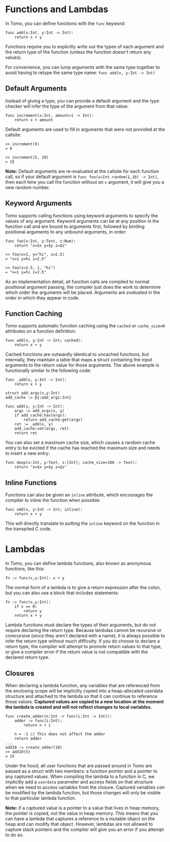 # Functions and Lambdas

In Tomo, you can define functions with the `func` keyword:

```tomo
func add(x:Int, y:Int -> Int):
    return x + y
```

Functions require you to explicitly write out the types of each argument and
the return type of the function (unless the function doesn't return any values).

For convenience, you can lump arguments with the same type together to avoid
having to retype the same type name: `func add(x, y:Int -> Int)`

## Default Arguments

Instead of giving a type, you can provide a default argument and the type
checker will infer the type of the argument from that value:

```tomo
func increment(x:Int, amount=1 -> Int):
    return x + amount
```

Default arguments are used to fill in arguments that were not provided at the
callsite:

```tomo
>> increment(5)
= 6

>> increment(5, 10)
= 15
```

**Note:** Default arguments are re-evaluated at the callsite for each function
call, so if your default argument is `func foo(x=Int.random(1,10) -> Int)`, then
each time you call the function without an `x` argument, it will give you a new
random number.

## Keyword Arguments

Tomo supports calling functions using keyword arguments to specify the values
of any argument. Keyword arguments can be at any position in the function call
and are bound to arguments first, followed by binding positional arguments to
any unbound arguments, in order:

```tomo
func foo(x:Int, y:Text, z:Num):
    return "x=$x y=$y z=$z"

>> foo(x=1, y="hi", z=2.5)
= "x=1 y=hi z=2.5"

>> foo(z=2.5, 1, "hi")
= "x=1 y=hi z=2.5"
```

As an implementation detail, all function calls are compiled to normal
positional argument passing, the compiler just does the work to determine which
order the arguments will be placed. Arguments are _evaluated_ in the order in
which they appear in code.

## Function Caching

Tomo supports automatic function caching using the `cached` or `cache_size=N`
attributes on a function definition:

```tomo
func add(x, y:Int -> Int; cached):
    return x + y
```

Cached functions are outwardly identical to uncached functions, but internally,
they maintain a table that maps a struct containing the input arguments to the
return value for those arguments. The above example is functionally similar to
the following code:

```tomo
func _add(x, y:Int -> Int):
    return x + y

struct add_args(x,y:Int)
add_cache := @{:add_args:Int}

func add(x, y:Int -> Int):
    args := add_args(x, y)
    if add_cache:has(args):
        return add_cache:get(args)
    ret := _add(x, y)
    add_cache:set(args, ret)
    return ret
```

You can also set a maximum cache size, which causes a random cache entry to be
evicted if the cache has reached the maximum size and needs to insert a new
entry:

```tomo
func doop(x:Int, y:Text, z:[Int]; cache_size=100 -> Text):
    return "x=$x y=$y z=$z"
```

## Inline Functions

Functions can also be given an `inline` attribute, which encourages the
compiler to inline the function when possible:

```tomo
func add(x, y:Int -> Int; inline):
    return x + y
```

This will directly translate to putting the `inline` keyword on the function in
the transpiled C code.

# Lambdas

In Tomo, you can define lambda functions, also known as anonymous functions, like
this:

```tomo
fn := func(x,y:Int): x + y
```

The normal form of a lambda is to give a return expression after the colon,
but you can also use a block that includes statements:

```tomo
fn := func(x,y:Int):
    if x == 0:
        return y
    return x + y
```

Lambda functions must declare the types of their arguments, but do not require
declaring the return type. Because lambdas cannot be recursive or corecursive
(since they aren't declared with a name), it is always possible to infer the
return type without much difficulty. If you do choose to declare a return type,
the compiler will attempt to promote return values to that type, or give a
compiler error if the return value is not compatible with the declared return
type.

## Closures

When declaring a lambda function, any variables that are referenced from the
enclosing scope will be implicitly copied into a heap-allocated userdata
structure and attached to the lambda so that it can continue to reference those
values. **Captured values are copied to a new location at the moment the lambda
is created and will not reflect changes to local variables.**

```tomo
func create_adder(n:Int -> func(i:Int -> Int)):
    adder := func(i:Int):
        return n + i

    n = -1 // This does not affect the adder
    return adder
...
add10 := create_adder(10)
>> add10(5)
= 15
```

Under the hood, all user functions that are passed around in Tomo are passed as
a struct with two members: a function pointer and a pointer to any captured
values. When compiling the lambda to a function in C, we implicitly add a
`userdata` parameter and access fields on that structure when we need to access
variables from the closure. Captured variables _can_ be modified by the lambda
function, but those changes will only be visible to that particular lambda
function.

**Note:** if a captured value is a pointer to a value that lives in heap
memory, the pointer is copied, not the value in heap memory. This means that
you can have a lambda that captures a reference to a mutable object on the heap
and can modify that object. However, lambdas are not allowed to capture stack
pointers and the compiler will give you an error if you attempt to do so.
